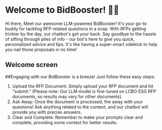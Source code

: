 # Welcome to BidBooster! 🚀🤖

Hi there, Meet our awesome LLM-powered BidBooster! It's your go-to buddy for tackling RFP-related questions in a snap. With RFPs getting trickier by the day, our chatbot's got your back. Say goodbye to the hassle of sifting through piles of info - our bot's here to give you quick, personalized advice and tips. It's like having a super-smart sidekick to help you nail those proposals in no time!

## Welcome screen
##Engaging with our BidBooster is a breeze! Just follow these easy steps:

1. Upload the RFP Document: Simply upload your RFP document and hit "submit." (Please note: Our LLM model is fine-tuned on LCBO ESG RFP documents, so results may vary for other documents).
2. Ask Away: Once the document is processed, fire away with your questions! Ask anything related to the content, and our chatbot will provide you with precise answers.
3. Clear and Complete: Remember to make your prompts clear and complete, providing some context for better results.
